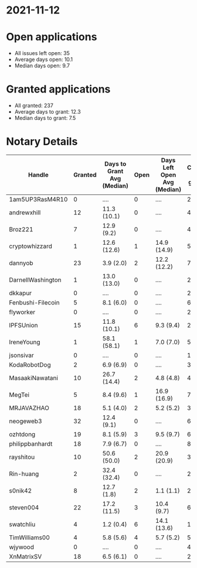 2021-11-12
==========

# Open applications

- All issues left open: 35
- Average days open: 10.1
- Median days open: 9.7

# Granted applications

- All granted: 237
- Average days to grant: 12.3
- Median days to grant: 7.5

# Notary Details

| Handle            |   Granted | Days to Grant Avg (Median)   |   Open | Days Left Open Avg (Median)   |   Closed (no grant) |
|-------------------|-----------|------------------------------|--------|-------------------------------|---------------------|
| 1am5UP3RasM4R10   |         0 | ....                         |      0 | ....                          |                   2 |
| andrewxhill       |        12 | 11.3  (10.1)                 |      0 | ....                          |                  45 |
| Broz221           |         7 | 12.9  (9.2)                  |      0 | ....                          |                  48 |
| cryptowhizzard    |         1 | 12.6  (12.6)                 |      1 | 14.9  (14.9)                  |                   5 |
| dannyob           |        23 | 3.9  (2.0)                   |      2 | 12.2  (12.2)                  |                  74 |
| DarnellWashington |         1 | 13.0  (13.0)                 |      0 | ....                          |                   2 |
| dkkapur           |         0 | ....                         |      0 | ....                          |                   2 |
| Fenbushi-Filecoin |         5 | 8.1  (6.0)                   |      0 | ....                          |                  67 |
| flyworker         |         0 | ....                         |      0 | ....                          |                   2 |
| IPFSUnion         |        15 | 11.8  (10.1)                 |      6 | 9.3  (9.4)                    |                  27 |
| IreneYoung        |         1 | 58.1  (58.1)                 |      1 | 7.0  (7.0)                    |                   5 |
| jsonsivar         |         0 | ....                         |      0 | ....                          |                  13 |
| KodaRobotDog      |         2 | 6.9  (6.9)                   |      0 | ....                          |                   3 |
| MasaakiNawatani   |        10 | 26.7  (14.4)                 |      2 | 4.8  (4.8)                    |                  45 |
| MegTei            |         5 | 8.4  (9.6)                   |      1 | 16.9  (16.9)                  |                   7 |
| MRJAVAZHAO        |        18 | 5.1  (4.0)                   |      2 | 5.2  (5.2)                    |                  34 |
| neogeweb3         |        32 | 12.4  (9.1)                  |      0 | ....                          |                  61 |
| ozhtdong          |        19 | 8.1  (5.9)                   |      3 | 9.5  (9.7)                    |                  65 |
| philippbanhardt   |        18 | 7.9  (6.7)                   |      0 | ....                          |                  81 |
| rayshitou         |        10 | 50.6  (50.0)                 |      2 | 20.9  (20.9)                  |                  36 |
| Rin-huang         |         2 | 32.4  (32.4)                 |      0 | ....                          |                   2 |
| s0nik42           |         8 | 12.7  (1.8)                  |      2 | 1.1  (1.1)                    |                  25 |
| steven004         |        22 | 17.2  (11.5)                 |      3 | 10.4  (9.7)                   |                  67 |
| swatchliu         |         4 | 1.2  (0.4)                   |      6 | 14.1  (13.6)                  |                  10 |
| TimWilliams00     |         4 | 5.8  (5.6)                   |      4 | 5.7  (5.2)                    |                   5 |
| wjywood           |         0 | ....                         |      0 | ....                          |                   4 |
| XnMatrixSV        |        18 | 6.5  (6.1)                   |      0 | ....                          |                  28 |